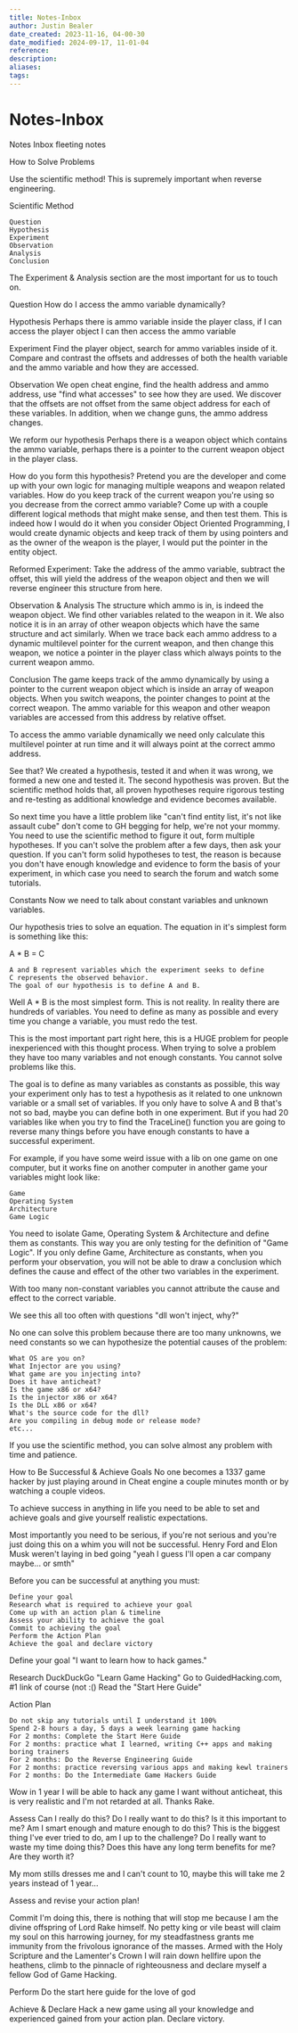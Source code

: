 ```yaml
---
title: Notes-Inbox
author: Justin Bealer
date_created: 2023-11-16, 04-00-30
date_modified: 2024-09-17, 11-01-04
reference: 
description: 
aliases: 
tags: 
---
```

# Notes-Inbox
Notes Inbox
 fleeting notes



How to Solve Problems

Use the scientific method! This is supremely important when reverse engineering.

Scientific Method

    Question
    Hypothesis
    Experiment
    Observation
    Analysis
    Conclusion


The Experiment & Analysis section are the most important for us to touch on.

Question
How do I access the ammo variable dynamically?

Hypothesis
Perhaps there is ammo variable inside the player class, if I can access the player object I can then access the ammo variable

Experiment
Find the player object, search for ammo variables inside of it. Compare and contrast the offsets and addresses of both the health variable and the ammo variable and how they are accessed.

Observation
We open cheat engine, find the health address and ammo address, use "find what accesses" to see how they are used. We discover that the offsets are not offset from the same object address for each of these variables. In addition, when we change guns, the ammo address changes.

We reform our hypothesis
Perhaps there is a weapon object which contains the ammo variable, perhaps there is a pointer to the current weapon object in the player class.

How do you form this hypothesis?
Pretend you are the developer and come up with your own logic for managing multiple weapons and weapon related variables. How do you keep track of the current weapon you're using so you decrease from the correct ammo variable? Come up with a couple different logical methods that might make sense, and then test them. This is indeed how I would do it when you consider Object Oriented Programming, I would create dynamic objects and keep track of them by using pointers and as the owner of the weapon is the player, I would put the pointer in the entity object.

Reformed Experiment:
Take the address of the ammo variable, subtract the offset, this will yield the address of the weapon object and then we will reverse engineer this structure from here.

Observation & Analysis
The structure which ammo is in, is indeed the weapon object. We find other variables related to the weapon in it. We also notice it is in an array of other weapon objects which have the same structure and act similarly. When we trace back each ammo address to a dynamic multilevel pointer for the current weapon, and then change this weapon, we notice a pointer in the player class which always points to the current weapon ammo.

Conclusion
The game keeps track of the ammo dynamically by using a pointer to the current weapon object which is inside an array of weapon objects. When you switch weapons, the pointer changes to point at the correct weapon. The ammo variable for this weapon and other weapon variables are accessed from this address by relative offset.

To access the ammo variable dynamically we need only calculate this multilevel pointer at run time and it will always point at the correct ammo address.

See that? We created a hypothesis, tested it and when it was wrong, we formed a new one and tested it. The second hypothesis was proven. But the scientific method holds that, all proven hypotheses require rigorous testing and re-testing as additional knowledge and evidence becomes available.

So next time you have a little problem like "can't find entity list, it's not like assault cube" don't come to GH begging for help, we're not your mommy. You need to use the scientific method to figure it out, form multiple hypotheses. If you can't solve the problem after a few days, then ask your question. If you can't form solid hypotheses to test, the reason is because you don't have enough knowledge and evidence to form the basis of your experiment, in which case you need to search the forum and watch some tutorials.

Constants
Now we need to talk about constant variables and unknown variables.

Our hypothesis tries to solve an equation. The equation in it's simplest form is something like this:

A * B = C

    A and B represent variables which the experiment seeks to define
    C represents the observed behavior.
    The goal of our hypothesis is to define A and B.


Well A * B is the most simplest form. This is not reality. In reality there are hundreds of variables. You need to define as many as possible and every time you change a variable, you must redo the test.

This is the most important part right here, this is a HUGE problem for people inexperienced with this thought process. When trying to solve a problem they have too many variables and not enough constants. You cannot solve problems like this.

The goal is to define as many variables as constants as possible, this way your experiment only has to test a hypothesis as it related to one unknown variable or a small set of variables. If you only have to solve A and B that's not so bad, maybe you can define both in one experiment. But if you had 20 variables like when you try to find the TraceLine() function you are going to reverse many things before you have enough constants to have a successful experiment.

For example, if you have some weird issue with a lib on one game on one computer, but it works fine on another computer in another game your variables might look like:

    Game
    Operating System
    Architecture
    Game Logic

You need to isolate Game, Operating System & Architecture and define them as constants. This way you are only testing for the definition of "Game Logic". If you only define Game, Architecture as constants, when you perform your observation, you will not be able to draw a conclusion which defines the cause and effect of the other two variables in the experiment.

With too many non-constant variables you cannot attribute the cause and effect to the correct variable.

We see this all too often with questions "dll won't inject, why?"

No one can solve this problem because there are too many unknowns, we need constants so we can hypothesize the potential causes of the problem:

    What OS are you on?
    What Injector are you using?
    What game are you injecting into?
    Does it have anticheat?
    Is the game x86 or x64?
    Is the injector x86 or x64?
    Is the DLL x86 or x64?
    What's the source code for the dll?
    Are you compiling in debug mode or release mode?
    etc...

If you use the scientific method, you can solve almost any problem with time and patience.


How to Be Successful & Achieve Goals
No one becomes a 1337 game hacker by just playing around in Cheat engine a couple minutes month or by watching a couple videos.

To achieve success in anything in life you need to be able to set and achieve goals and give yourself realistic expectations.

Most importantly you need to be serious, if you're not serious and you're just doing this on a whim you will not be successful. Henry Ford and Elon Musk weren't laying in bed going "yeah I guess I'll open a car company maybe... or smth"

Before you can be successful at anything you must:

    Define your goal
    Research what is required to achieve your goal
    Come up with an action plan & timeline
    Assess your ability to achieve the goal
    Commit to achieving the goal
    Perform the Action Plan
    Achieve the goal and declare victory

Define your goal
"I want to learn how to hack games."

Research
DuckDuckGo "Learn Game Hacking"
Go to GuidedHacking.com, #1 link of course (not :()
Read the "Start Here Guide"

Action Plan

    Do not skip any tutorials until I understand it 100%
    Spend 2-8 hours a day, 5 days a week learning game hacking
    For 2 months: Complete the Start Here Guide
    For 2 months: practice what I learned, writing C++ apps and making boring trainers
    For 2 months: Do the Reverse Engineering Guide
    For 2 months: practice reversing various apps and making kewl trainers
    For 2 months: Do the Intermediate Game Hackers Guide


Wow in 1 year I will be able to hack any game I want without anticheat, this is very realistic and I'm not retarded at all. Thanks Rake.

Assess
Can I really do this? Do I really want to do this? Is it this important to me? Am I smart enough and mature enough to do this? This is the biggest thing I've ever tried to do, am I up to the challenge? Do I really want to waste my time doing this? Does this have any long term benefits for me? Are they worth it?

My mom stills dresses me and I can't count to 10, maybe this will take me 2 years instead of 1 year...

Assess and revise your action plan!

Commit
I'm doing this, there is nothing that will stop me because I am the divine offspring of Lord Rake himself. No petty king or vile beast will claim my soul on this harrowing journey, for my steadfastness grants me immunity from the frivolous ignorance of the masses. Armed with the Holy Scripture and the Lamenter's Crown I will rain down hellfire upon the heathens, climb to the pinnacle of righteousness and declare myself a fellow God of Game Hacking.

Perform
Do the start here guide for the love of god

Achieve & Declare
Hack a new game using all your knowledge and experienced gained from your action plan.
Declare victory.
